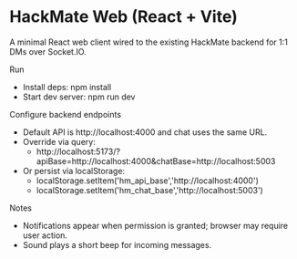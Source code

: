 # HackMate Web (React + Vite)

A minimal React web client wired to the existing HackMate backend for 1:1 DMs over Socket.IO.

Run
- Install deps: npm install
- Start dev server: npm run dev

Configure backend endpoints
- Default API is http://localhost:4000 and chat uses the same URL.
- Override via query:
  - http://localhost:5173/?apiBase=http://localhost:4000&chatBase=http://localhost:5003
- Or persist via localStorage:
  - localStorage.setItem('hm_api_base','http://localhost:4000')
  - localStorage.setItem('hm_chat_base','http://localhost:5003')

Notes
- Notifications appear when permission is granted; browser may require user action.
- Sound plays a short beep for incoming messages.